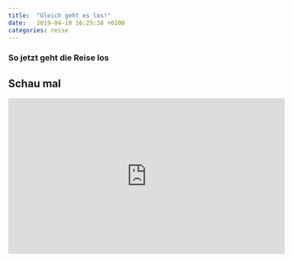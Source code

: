 ```yaml
---
title:  "Gleich geht es los!"
date:   2019-04-10 16:25:38 +0200
categories: reise
---
```


### So jetzt geht die Reise los

Schau mal 
---

<iframe width="560" height="315" src="https://www.youtube.com/embed/IxpQgM1rTz8" frameborder="0" allow="accelerometer; autoplay; encrypted-media; gyroscope; picture-in-picture" allowfullscreen></iframe>
